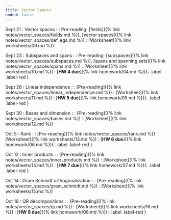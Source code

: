 ```yaml
---
title: Vector Spaces
ended: false
---
```


Sept 21
: Vector spaces 
  : 
: Pre-reading: [fields]({% link notes/vector_spaces/fields.md %}), 
[vector spaces]({% link notes/vector_spaces/def_egs.md %})
: [Worksheet]({% link worksheets/09.md %})

Sept 23
: Subspaces and spans
  : 
: Pre-reading: [subspaces]({% link notes/vector_spaces/subspaces.md %}), 
[spans and spanning sets]({% link notes/vector_spaces/spans.md %})
: [Worksheet]({% link worksheets/10.md %})
: [**HW 4 due**]({% link homework/04.md %}){: .label .label-red }

Sept 28
: Linear independence
  : 
: [Pre-reading]({% link notes/vector_spaces/linear_independence.md %})
: [Worksheet]({% link worksheets/11.md %})
: [**HW 5 due**]({% link homework/05.md %}){: .label .label-red }

Sept 30
: Bases and dimension
  : 
: [Pre-reading]({% link notes/vector_spaces/bases.md %})
: [Worksheet]({% link worksheets/12.md %})

Oct 5
: Rank
  : 
: [Pre-reading]({% link notes/vector_spaces/rank.md %})
: [Worksheet]({% link worksheets/13.md %})
: [**HW 6 due**]({% link homework/06.md %}){: .label .label-red }

Oct 12
: Inner products
  : 
: [Pre-reading]({% link notes/vector_spaces/inner_products.md %})
: [Worksheet]({% link worksheets/14.md %})
: [**HW 7 due**]({% link homework/07.md %}){: .label .label-red }

Oct 14
: Gram Schmidt orthogonalization
  : 
: [Pre-reading]({% link notes/vector_spaces/gram_schmidt.md %})
: [Worksheet]({% link worksheets/15.md %})

Oct 19
: QR decompositions
  : 
: [Pre-reading]({% link notes/vector_spaces/qr.md %})
: [Worksheet]({% link worksheets/16.md %})
: [**HW 8 due**]({% link homework/08.md %}){: .label .label-red }